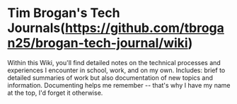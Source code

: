 # Tim Brogan's Tech Journals(https://github.com/tbrogan25/brogan-tech-journal/wiki)
Within this Wiki, you'll find detailed notes on the technical processes and experiences I encounter in school, work, and on my own. Includes: brief to detailed summaries of work but also documentation of new topics and information. Documenting helps me remember -- that's why I have my name at the top, I'd forget it otherwise.
